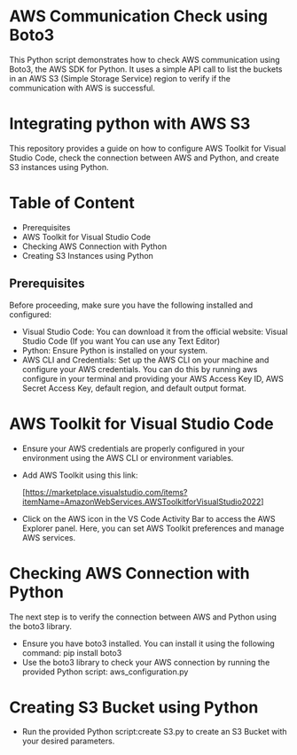 # AWS Communication Check using Boto3
This Python script demonstrates how to check AWS communication using Boto3, the AWS SDK for Python. It uses a simple API call to list the buckets in an AWS S3 (Simple Storage Service) region to verify if the communication with AWS is successful.

# Integrating python with AWS S3

This repository provides a guide on how to configure AWS Toolkit for Visual Studio Code, check the connection between AWS and Python, and create S3 instances using Python.

# Table of Content
+ Prerequisites
+ AWS Toolkit for Visual Studio Code
+ Checking AWS Connection with Python
+ Creating S3 Instances using Python

## Prerequisites
Before proceeding, make sure you have the following installed and configured:
+ Visual Studio Code: You can download it from the official website: Visual Studio Code (If you want You can use any Text Editor)
+ Python: Ensure Python is installed on your system.
+ AWS CLI and Credentials: Set up the AWS CLI on your machine and configure your AWS credentials. You can do this by running aws configure in your terminal and providing your AWS Access Key ID, AWS Secret Access Key, default region, and default output format.

# AWS Toolkit for Visual Studio Code
+ Ensure your AWS credentials are properly configured in your environment using the AWS CLI or environment variables.

+ Add AWS Toolkit using this link:

  [https://marketplace.visualstudio.com/items?itemName=AmazonWebServices.AWSToolkitforVisualStudio2022]

+ Click on the AWS icon in the VS Code Activity Bar to access the AWS Explorer panel. Here, you can set AWS Toolkit preferences and manage AWS services.

# Checking AWS Connection with Python
The next step is to verify the connection between AWS and Python using the boto3 library.

+ Ensure you have boto3 installed. You can install it using the following command: pip install boto3
+ Use the boto3 library to check your AWS connection by running the provided Python script: aws_configuration.py
# Creating S3 Bucket using Python
+ Run the provided Python script:create S3.py to create an S3 Bucket with your desired parameters.

